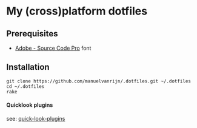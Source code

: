 # My (cross)platform dotfiles

## Prerequisites

* [Adobe - Source Code Pro](https://github.com/adobe/Source-Code-Pro/downloads) font

## Installation

```
git clone https://github.com/manuelvanrijn/.dotfiles.git ~/.dotfiles
cd ~/.dotfiles
rake
```

#### Quicklook plugins

see: [quick-look-plugins](https://github.com/sindresorhus/quick-look-plugins)
